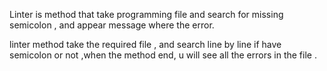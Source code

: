 Linter is method that take programming file and search for missing semicolon , and appear message where the error.

linter method take the required file , and search line by line if have semicolon or not ,when the method end,
u will see all the errors in the file .
